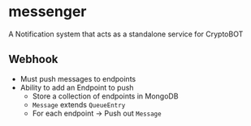 # messenger
A Notification system that acts as a standalone service for CryptoBOT


## Webhook
- Must push messages to endpoints
- Ability to add an Endpoint to push
  - Store a collection of endpoints in MongoDB
  - `Message` extends `QueueEntry`
  - For each endpoint -> Push out `Message`
